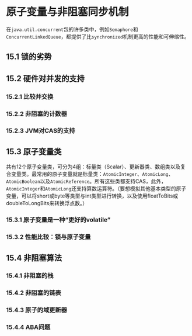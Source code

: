 # 原子变量与非阻塞同步机制

在`java.util.concurrent`包的许多类中，例如`Semaphore`和`ConcurrentLinkedQueue`，都提供了比`synchronized`机制更高的性能和可伸缩性。

<!--more-->

## 15.1 锁的劣势

## 15.2 硬件对并发的支持

### 15.2.1 比较并交换

### 15.2.2 非阻塞的计数器

### 15.2.3 JVM对CAS的支持

## 15.3 原子变量类

共有12个原子变量类，可分为4组：标量类（Scalar）、更新器类、数组类以及复合变量类。最常用的原子变量就是标量类：`AtomicInteger`、`AtomicLong`、`AtomicBoolean`以及`AtomicReference`。所有这些类都支持CAS，此外，`AtomicInteger`和`AtomicLong`还支持算数运算符。（要想模拟其他基本类型的原子变量，可以将short或byte等类型与int类型进行转换，以及使用floatToBits或doubleToLongBits来转换浮点数。）

### 15.3.1 原子变量是一种“更好的volatile”

### 15.3.2 性能比较：锁与原子变量

## 15.4 非阻塞算法

### 15.4.1 非阻塞的栈

### 15.4.2 非阻塞的链表

### 15.4.3 原子的域更新器

### 15.4.4 ABA问题

